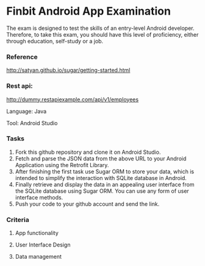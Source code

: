 # Finbit Android App Examination

The exam is designed to test the skills of an entry-level Android developer. Therefore, to take this exam, you should have this level of proficiency, either through education, self-study or a job.

### Reference
http://satyan.github.io/sugar/getting-started.html
### Rest api: 
http://dummy.restapiexample.com/api/v1/employees

Language: Java

Tool: Android Studio

### Tasks

1. Fork this github repository and clone it on Android Studio.
2. Fetch and parse the JSON data from the above URL to your Android Application using the Retrofit Library. 
3. After finishing the first task use Sugar ORM to store your data, which is intended to simplify the interaction with SQLite database in Android.
4. Finally retrieve and display the data in an appealing user interface from the SQLite database using Sugar ORM. You can use any form of user interface methods.
5. Push your code to your github account and send the link.


### Criteria

1. App functionality

2. User Interface Design

3. Data management
